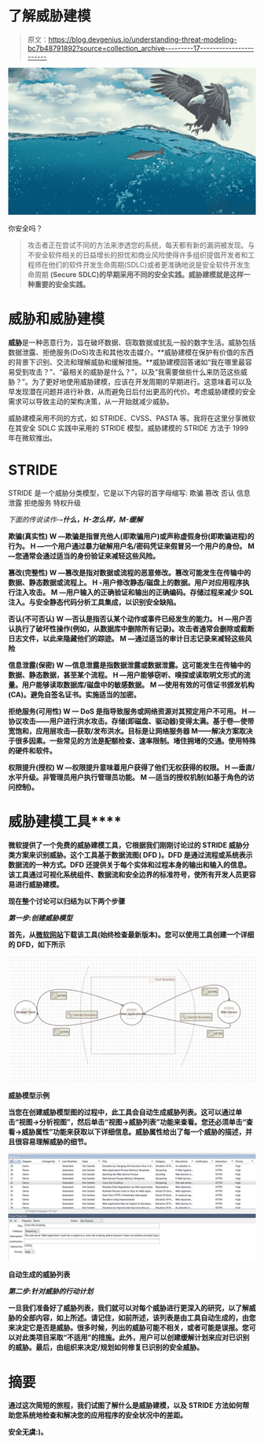 # 了解威胁建模

> 原文：<https://blog.devgenius.io/understanding-threat-modeling-bc7b48791892?source=collection_archive---------17----------------------->

![](img/d2a989e922b44dc9ab0d85806f540a52.png)

你安全吗？

> 攻击者正在尝试不同的方法来渗透您的系统，每天都有新的漏洞被发现。与不安全软件相关的日益增长的担忧和商业风险使得许多组织提倡开发者和工程师在他们的软件开发生命周期(SDLC)或者更准确地说是安全软件开发生命周期 **(Secure SDLC)的早期采用不同的安全实践。威胁建模就是这样一种重要的安全实践。**

# **威胁和威胁建模**

**威胁**是一种恶意行为，旨在破坏数据、窃取数据或扰乱一般的数字生活。威胁包括数据泄露、拒绝服务(DoS)攻击和其他攻击媒介。**威胁建模在保护有价值的东西的背景下识别、交流和理解威胁和缓解措施。**威胁建模回答诸如“我在哪里最容易受到攻击？”、“最相关的威胁是什么？”，以及“我需要做些什么来防范这些威胁？”。为了更好地使用威胁建模，应该在开发周期的早期进行。这意味着可以及早发现潜在问题并进行补救，从而避免日后付出更高的代价。考虑威胁建模的安全需求可以导致主动的架构决策，从一开始就减少威胁。

威胁建模采用不同的方式，如 STRIDE、CVSS、PASTA 等。我将在这里分享微软在其安全 SDLC 实践中采用的 STRIDE 模型。威胁建模的 STRIDE 方法于 1999 年在微软推出。

# STRIDE

STRIDE 是一个威胁分类模型，它是以下内容的首字母缩写:
欺骗
篡改
否认
信息泄露
拒绝服务
特权升级

*下面的传说读作-****-什么，***H***-怎么样，***M***-缓解***

****欺骗(真实性)**
**W** —欺骗是指冒充他人(即欺骗用户)或声称虚假身份(即欺骗进程)的行为。
**H** —一个用户通过暴力破解用户名/密码凭证来假冒另一个用户的身份。
**M** —您通常会通过适当的身份验证来减轻这些风险。**

****篡改(完整性)**
**W** —篡改是指对数据或流程的恶意修改。篡改可能发生在传输中的数据、静态数据或流程上。
**H** -用户修改静态/磁盘上的数据。用户对应用程序执行注入攻击。
**M** —用户输入的正确验证和输出的正确编码。存储过程来减少 SQL 注入。与安全静态代码分析工具集成，以识别安全缺陷。**

****否认(不可否认)**
**W** —否认是指否认某个动作或事件已经发生的能力。
**H** —用户否认执行了破坏性操作(例如，从数据库中删除所有记录)。攻击者通常会删除或截断日志文件，以此来隐藏他们的踪迹。
**M** —通过适当的审计日志记录来减轻这些风险**

****信息泄露(保密)**
**W** —信息泄露是指数据泄露或数据泄露。这可能发生在传输中的数据、静态数据，甚至某个流程。
**H** —用户能够窃听、嗅探或读取明文形式的流量。用户能够读取数据库/磁盘中的敏感数据。
**M** —使用有效的可信证书颁发机构(CA)。避免自签名证书。实施适当的加密。**

****拒绝服务(可用性)**
**W** — DoS 是指导致服务或网络资源对其预定用户不可用。
**H** —协议攻击——用户进行洪水攻击。存储(即磁盘、驱动器)变得太满。基于卷—使带宽饱和，应用层攻击—获取/发布洪水。目标是让网络服务器
**M**——解决方案取决于很多因素。一些常见的方法是配额检查、速率限制。堵住拥堵的交通。使用特殊的硬件和软件。**

****权限提升(授权)**
**W** —权限提升意味着用户获得了他们无权获得的权限。
**H** —垂直/水平升级。非管理员用户执行管理员功能。
**M** —适当的授权机制(如基于角色的访问控制)。**

# **威胁建模**工具****

**微软提供了一个免费的威胁建模工具，它根据我们刚刚讨论过的 **STRIDE 威胁分类方案**来识别威胁。这个工具基于数据流图( **DFD** )。DFD 是通过流程或系统表示数据流的一种方式。DFD 还提供关于每个实体和过程本身的输出和输入的信息。该工具通过可视化系统组件、数据流和安全边界的标准符号，使所有开发人员更容易进行威胁建模。**

**现在整个讨论可以归结为以下两个步骤**

*****第一步:创建威胁模型*****

**首先，从[微软网站](https://www.microsoft.com/en-in/download/details.aspx?id=49168)下载该工具(始终检查最新版本)。您可以使用工具创建一个详细的 DFD，如下所示**

**![](img/2fd47161f0c49700bdcd5a347c8c3705.png)**

**威胁模型示例**

**当您在创建威胁模型图的过程中，此工具会自动生成威胁列表。这可以通过单击“视图→分析视图”，然后单击“视图→威胁列表”功能来查看。您还必须单击“查看→威胁属性”功能来获取以下详细信息。威胁属性给出了每一个威胁的描述，并且很容易理解威胁的细节。**

**![](img/5b143e19b00a7ea287b5e228660c90b3.png)**

**自动生成的威胁列表**

*****第二步:针对威胁的行动计划*****

**一旦我们准备好了威胁列表，我们就可以对每个威胁进行更深入的研究，以了解威胁的全部内容，如上所述。请记住，如前所述，该列表是由工具自动生成的，由您来决定它是否是威胁。很多时候，列出的威胁可能不相关，或者可能是误报。您可以对此类项目采取“不适用”的措施。此外，用户可以创建缓解计划来应对已识别的威胁。最后，由组织来决定/规划如何修复已识别的安全威胁。**

# **摘要**

**通过这次简短的旅程，我们试图了解什么是威胁建模，以及 STRIDE 方法如何帮助您系统地检查和解决您的应用程序的安全状况中的差距。**

**安全无虞:)。**